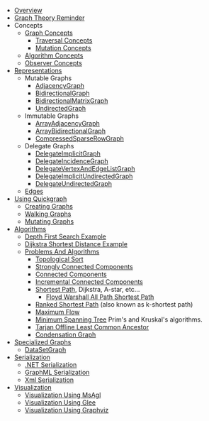 * [Overview](Overview.md)
* [Graph Theory Reminder](Graph-Theory-Reminder)
* Concepts
	* [Graph Concepts](Graph-Concepts)
		* [Traversal Concepts](Traversal-Concepts)
		* [Mutation Concepts](Mutation-Concepts)
	* [Algorithm Concepts](Algorithm-Concepts)
	* [Observer Concepts](Observer-Concepts)
* [Representations](Representations)
	* Mutable Graphs
		* [AdjacencyGraph](AdjacencyGraph)
		* [BidirectionalGraph](BidirectionalGraph)
		* [BidirectionalMatrixGraph](BidirectionalMatrixGraph)
		* [UndirectedGraph](UndirectedGraph)
	* Immutable Graphs
		* [ArrayAdjacencyGraph](ArrayAdjacencyGraph)
		* [ArrayBidirectionalGraph](ArrayBidirectionalGraph)
		* [CompressedSparseRowGraph](CompressedSparseRowGraph)
	* Delegate Graphs
		* [DelegateImplicitGraph](DelegateImplicitGraph)
		* [DelegateIncidenceGraph](DelegateIncidenceGraph)
		* [DelegateVertexAndEdgeListGraph](DelegateVertexAndEdgeListGraph)
		* [DelegateImplicitUndirectedGraph](DelegateImplicitUndirectedGraph)
		* [DelegateUndirectedGraph](DelegateUndirectedGraph)
	* [Edges](Edges)
* [Using Quickgraph](Using-Quickgraph)
	* [Creating Graphs](Creating-Graphs)
	* [Walking Graphs](Walking-Graphs)
	* [Mutating Graphs](Mutating-Graphs)
* [Algorithms](Algorithms)
	* [Depth First Search Example](Depth-First-Search-Example)
	* [Dijkstra Shortest Distance Example](Dijkstra-Shortest-Distance-Example)
	* [Problems And Algorithms](Problems-And-Algorithms)
		* [Topological Sort](Topological-Sort)
		* [Strongly Connected Components](Strongly-Connected-Components)
		* [Connected Components](Connected-Components)
		* [Incremental Connected Components](Incremental-Connected-Components)
		* [Shortest Path](Shortest-Path), Dijkstra, A-star, etc...
			* [Floyd Warshall All Path Shortest Path](Floyd-Warshall-All-Path-Shortest-Path)
		* [Ranked Shortest Path](Ranked-Shortest-Path) (also known as k-shortest path)
		* [Maximum Flow](Maximum-Flow)
		* [Minimum Spanning Tree](Minimum-Spanning-Tree) Prim's and Kruskal's algorithms.
		* [Tarjan Offline Least Common Ancestor](Tarjan-Offline-Least-Common-Ancestor)
		* [Condensation Graph](Condensation-Graph)
* [Specialized Graphs](Specialized-Graphs)
	* [DataSetGraph](DataSetGraph)
* [Serialization](Serialization)
	* [.NET Serialization](.NET-Serialization)
	* [GraphML Serialization](GraphML-Serialization)
	* [Xml Serialization](Xml-Serialization)
* [Visualization](Visualization)
	* [Visualization Using MsAgl](Visualization-Using-MsAgl)
	* [Visualization Using Glee](Visualization-Using-Glee)
	* [Visualization Using Graphviz](Visualization-Using-Graphviz)